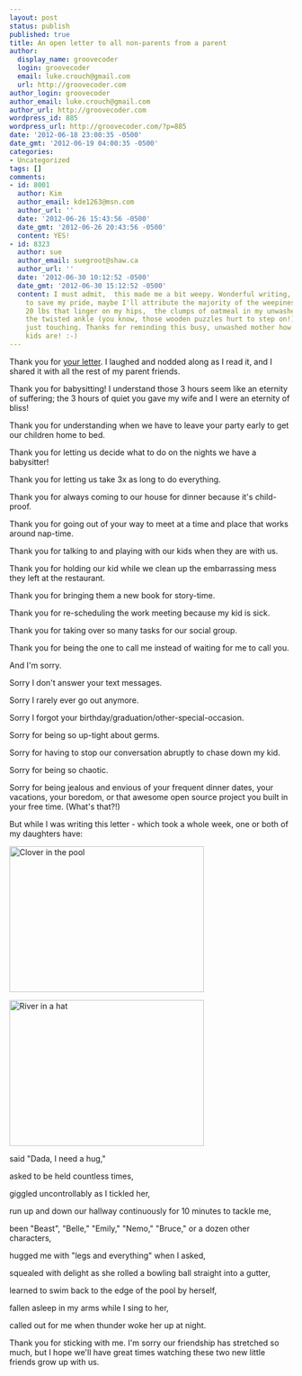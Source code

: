 ```yaml
---
layout: post
status: publish
published: true
title: An open letter to all non-parents from a parent
author:
  display_name: groovecoder
  login: groovecoder
  email: luke.crouch@gmail.com
  url: http://groovecoder.com
author_login: groovecoder
author_email: luke.crouch@gmail.com
author_url: http://groovecoder.com
wordpress_id: 885
wordpress_url: http://groovecoder.com/?p=885
date: '2012-06-18 23:00:35 -0500'
date_gmt: '2012-06-19 04:00:35 -0500'
categories:
- Uncategorized
tags: []
comments:
- id: 8001
  author: Kim
  author_email: kde1263@msn.com
  author_url: ''
  date: '2012-06-26 15:43:56 -0500'
  date_gmt: '2012-06-26 20:43:56 -0500'
  content: YES!
- id: 8323
  author: sue
  author_email: suegroot@shaw.ca
  author_url: ''
  date: '2012-06-30 10:12:52 -0500'
  date_gmt: '2012-06-30 15:12:52 -0500'
  content: I must admit,  this made me a bit weepy. Wonderful writing,  but in order
    to save my pride, maybe I'll attribute the majority of the weepiness to tge extra
    20 lbs that linger on my hips,  the clumps of oatmeal in my unwashed hair, and
    the twisted ankle (you know, those wooden puzzles hurt to step on!). Nah, it was
    just touching. Thanks for reminding this busy, unwashed mother how wonderful her
    kids are! :-)
---
```

<p>Thank you for <a href="http://tryingtobegood.com/2012/06/02/an-open-letter-to-all-parents-from-a-non-parent-10/">your letter</a>. I laughed and nodded along as I read it, and I shared it with all the rest of my parent friends.</p>
<p>Thank you for babysitting! I understand those 3 hours seem like an eternity of suffering; the 3 hours of quiet you gave my wife and I were an eternity of bliss!</p>
<p>Thank you for understanding when we have to leave your party early to get our children home to bed.</p>
<p>Thank you for letting us decide what to do on the nights we have a babysitter!</p>
<p>Thank you for letting us take 3x as long to do everything.</p>
<p>Thank you for always coming to our house for dinner because it's child-proof.</p>
<p>Thank you for going out of your way to meet at a time and place that works around nap-time.</p>
<p>Thank you for talking to and playing with our kids when they are with us.</p>
<p>Thank you for holding our kid while we clean up the embarrassing mess they left at the restaurant.</p>
<p>Thank you for bringing them a new book for story-time.</p>
<p>Thank you for re-scheduling the work meeting because my kid is sick.</p>
<p>Thank you for taking over so many tasks for our social group.</p>
<p>Thank you for being the one to call me instead of waiting for me to call you.</p>
<p>And I'm sorry.</p>
<p>Sorry I don't answer your text messages.</p>
<p>Sorry I rarely ever go out anymore.</p>
<p>Sorry I forgot your birthday/graduation/other-special-occasion.</p>
<p>Sorry for being so up-tight about germs.</p>
<p>Sorry for having to stop our conversation abruptly to chase down my kid.</p>
<p>Sorry for being so chaotic.</p>
<p>Sorry for being jealous and envious of your frequent dinner dates, your vacations, your boredom, or that awesome open source project you built in your free time. (What's that?!)</p>
<p>But while I was writing this letter - which took a whole week, one or both of my daughters have:</p>
<p><img class="alignnone" title="Clover in the pool" src="https://dl.dropbox.com/u/21969365/images/clover_pool" alt="Clover in the pool" width="346" height="259" /></p>
<p><img class="alignnone" title="River in a hat" src="https://dl.dropbox.com/u/21969365/images/river_hat.jpg" alt="River in a hat" width="346" height="259" /></p>
<p>said "Dada, I need a hug,"</p>
<p>asked to be held countless times,</p>
<p>giggled uncontrollably as I tickled her,</p>
<p>run up and down our hallway continuously for 10 minutes to tackle me,</p>
<p>been "Beast", "Belle," "Emily," "Nemo," "Bruce," or a dozen other characters,</p>
<p>hugged me with "legs and everything" when I asked,</p>
<p>squealed with delight as she rolled a bowling ball straight into a gutter,</p>
<p>learned to swim back to the edge of the pool by herself,</p>
<p>fallen asleep in my arms while I sing to her,</p>
<p>called out for me when thunder woke her up at night.</p>
<p>Thank you for sticking with me. I'm sorry our friendship has stretched so much, but I hope we'll have great times watching these two new little friends grow up with us.</p>
